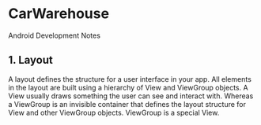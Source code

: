 # CarWarehouse
Android Development Notes

## 1. Layout 
A layout defines the structure for a user interface in your app. 
All elements in the layout are built using a hierarchy of View and ViewGroup objects. 
A View usually draws something the user can see and interact with. 
Whereas a ViewGroup is an invisible container that defines the layout structure for View and other ViewGroup objects. 
ViewGroup is a special View.


